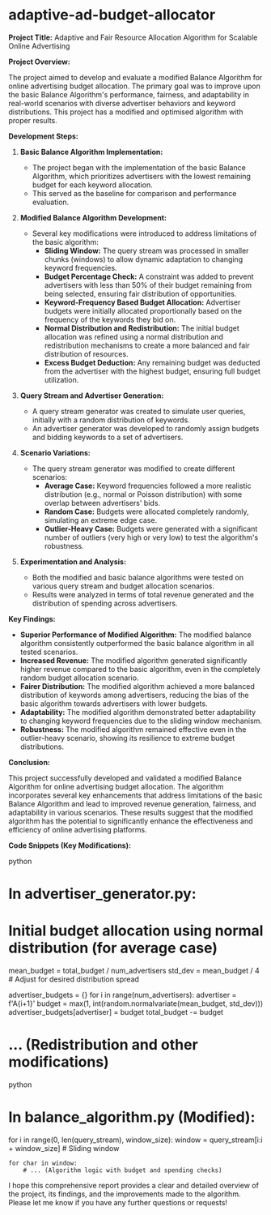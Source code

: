 # adaptive-ad-budget-allocator
**Project Title:** Adaptive and Fair Resource Allocation Algorithm for Scalable Online Advertising

**Project Overview:**

The project aimed to develop and evaluate a modified Balance Algorithm for online advertising budget allocation. The primary goal was to improve upon the basic Balance Algorithm's performance, fairness, and adaptability in real-world scenarios with diverse advertiser behaviors and keyword distributions. This project has a modified and optimised algorithm with proper results.

**Development Steps:**

1.  **Basic Balance Algorithm Implementation:**
    *   The project began with the implementation of the basic Balance Algorithm, which prioritizes advertisers with the lowest remaining budget for each keyword allocation.
    *   This served as the baseline for comparison and performance evaluation.

2.  **Modified Balance Algorithm Development:**
    *   Several key modifications were introduced to address limitations of the basic algorithm:
        *   **Sliding Window:** The query stream was processed in smaller chunks (windows) to allow dynamic adaptation to changing keyword frequencies.
        *   **Budget Percentage Check:** A constraint was added to prevent advertisers with less than 50% of their budget remaining from being selected, ensuring fair distribution of opportunities.
        *   **Keyword-Frequency Based Budget Allocation:** Advertiser budgets were initially allocated proportionally based on the frequency of the keywords they bid on.
        *   **Normal Distribution and Redistribution:**  The initial budget allocation was refined using a normal distribution and redistribution mechanisms to create a more balanced and fair distribution of resources.
        *   **Excess Budget Deduction:**  Any remaining budget was deducted from the advertiser with the highest budget, ensuring full budget utilization.

3.  **Query Stream and Advertiser Generation:**
    *   A query stream generator was created to simulate user queries, initially with a random distribution of keywords.
    *   An advertiser generator was developed to randomly assign budgets and bidding keywords to a set of advertisers.

4.  **Scenario Variations:**
    *   The query stream generator was modified to create different scenarios:
        *   **Average Case:** Keyword frequencies followed a more realistic distribution (e.g., normal or Poisson distribution) with some overlap between advertisers' bids.
        *   **Random Case:** Budgets were allocated completely randomly, simulating an extreme edge case.
        *   **Outlier-Heavy Case:** Budgets were generated with a significant number of outliers (very high or very low) to test the algorithm's robustness.

5.  **Experimentation and Analysis:**
    *   Both the modified and basic balance algorithms were tested on various query stream and budget allocation scenarios.
    *   Results were analyzed in terms of total revenue generated and the distribution of spending across advertisers.

**Key Findings:**

*   **Superior Performance of Modified Algorithm:** The modified balance algorithm consistently outperformed the basic balance algorithm in all tested scenarios.
*   **Increased Revenue:** The modified algorithm generated significantly higher revenue compared to the basic algorithm, even in the completely random budget allocation scenario.
*   **Fairer Distribution:** The modified algorithm achieved a more balanced distribution of keywords among advertisers, reducing the bias of the basic algorithm towards advertisers with lower budgets.
*   **Adaptability:** The modified algorithm demonstrated better adaptability to changing keyword frequencies due to the sliding window mechanism.
*   **Robustness:** The modified algorithm remained effective even in the outlier-heavy scenario, showing its resilience to extreme budget distributions.

**Conclusion:**

This project successfully developed and validated a modified Balance Algorithm for online advertising budget allocation. The algorithm incorporates several key enhancements that address limitations of the basic Balance Algorithm and lead to improved revenue generation, fairness, and adaptability in various scenarios. These results suggest that the modified algorithm has the potential to significantly enhance the effectiveness and efficiency of online advertising platforms.

**Code Snippets (Key Modifications):**

python
# In advertiser_generator.py:

# Initial budget allocation using normal distribution (for average case)
mean_budget = total_budget / num_advertisers
std_dev = mean_budget / 4  # Adjust for desired distribution spread

advertiser_budgets = {}
for i in range(num_advertisers):
    advertiser = f'A{i+1}'
    budget = max(1, int(random.normalvariate(mean_budget, std_dev)))
    advertiser_budgets[advertiser] = budget
    total_budget -= budget

# ... (Redistribution and other modifications)


python
# In balance_algorithm.py (Modified):
for i in range(0, len(query_stream), window_size):
    window = query_stream[i:i + window_size]  # Sliding window

    for char in window:
        # ... (Algorithm logic with budget and spending checks)


I hope this comprehensive report provides a clear and detailed overview of the project, its findings, and the improvements made to the algorithm. Please let me know if you have any further questions or requests!
